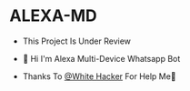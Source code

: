 # ALEXA-MD
- This Project Is Under Review

- 👋 Hi I'm Alexa Multi-Device Whatsapp Bot

- Thanks To <a href="https://github.com/nethsaragimhan"> @White Hacker</a> For Help Me🧡
<br>
